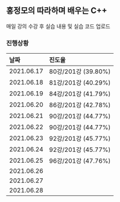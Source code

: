 
## 홍정모의 따라하며 배우는 C++

매일 강의 수강 후 실습 내용 및 실습 코드 업로드

### 진행상황

| 날짜    | 진도율 |
| :---      | :--- |
| 2021.06.17 | 80강/201강 (39.80%) |
| 2021.06.18 | 81강/201강 (40.29%) |
| 2021.06.19 | 84강/201강 (41.79%) |
| 2021.06.20 | 86강/201강 (42.78%) |
| 2021.06.21 | 90강/201강 (44.77%) |
| 2021.06.22 | 90강/201강 (44.77%) |
| 2021.06.23 | 92강/201강 (45.77%) |
| 2021.06.24 | 92강/201강 (45.77%) |
| 2021.06.25 | 96강/201강 (47.76%) |
| 2021.06.26 |  |
| 2021.06.27 |  |
| 2021.06.28 |  |